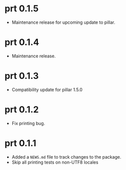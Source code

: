 # prt 0.1.5

* Maintenance release for upcoming update to pillar.

# prt 0.1.4

* Maintenance release.

# prt 0.1.3

* Compatibility update for pillar 1.5.0

# prt 0.1.2

* Fix printing bug.

# prt 0.1.1

* Added a `NEWS.md` file to track changes to the package.
* Skip all printing tests on non-UTF8 locales
